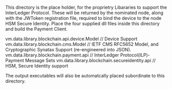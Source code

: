 
This directory is the place holder, for the proprietry Libararies to support the InterLedger Protocol.
These will be returned by the nominated node, along with the JWToken registration file, required to bind the device to the node HSM Secure Identity.
Place the four supplied dll files inside this directory and build the Payment Client.

vm.data.library.blockchain.api.device.Model // Device Support
vm.data.library.blockchain.cms.Model        // IETF CMS RFC5652 Model, and Cryptographic Synatax Support (re-engineered into JSON).
vm.data.library.blockchain.payment.api          // InterLedger Protocol(ILP)-Payment Message Sets
vm.data.library.blockchain.secureidentity.api  // HSM, Secure Identity support

The output executables will also be automatcally placed subordinate to this directory.
